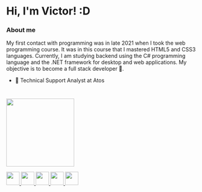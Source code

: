 # Hi, I'm Victor! :D
         


### About me

My first contact with programming was in late 2021 when I took the web programming course. It was in this course that I mastered HTML5 and CSS3 languages. Currently, I am studying backend using the C# programming language and the .NET framework for desktop and web applications. My objective is to become a full stack developer 🎯.

- 💼 Technical Support Analyst at Atos



#


<div>
  <a href="https://github.com/victorchaves10">
  <img height="180em" src="https://github-readme-stats.vercel.app/api/top-langs/?username=victorchaves10&layout=compact&langs_count=8&theme=dracula"/>
</div>



<img src="https://cdn.jsdelivr.net/gh/devicons/devicon/icons/html5/html5-original.svg" width="35px" />   <img src="https://cdn.jsdelivr.net/gh/devicons/devicon/icons/css3/css3-original.svg" width="35px" />   <img src="https://cdn.jsdelivr.net/gh/devicons/devicon/icons/javascript/javascript-original.svg" width="35px" />   <img src="https://cdn.jsdelivr.net/gh/devicons/devicon/icons/csharp/csharp-original.svg" width="35px" />   <img src="https://cdn.jsdelivr.net/gh/devicons/devicon/icons/dotnetcore/dotnetcore-original.svg" width="35px"/>
          
          
          














